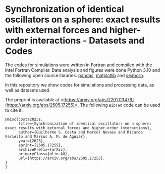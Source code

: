# Synchronization of identical oscillators on a sphere: exact results with external forces and higher-order interactions - Datasets and Codes

The codes for simulations were written in Fortran and compiled with the Intel Fortran Compiler. Data analysis and figures were done Python 3.10 and the following open source libraries: [pandas](https://pandas.pydata.org/), [matplotlib](https://matplotlib.org/) and [seaborn](https://seaborn.pydata.org/).

In this repository we show codes for simulations and processing data, as well as datasets used.

The preprint is available at <[https://arxiv.org/abs/2201.03476](https://arxiv.org/abs/2505.17255)>. The following `BibTeX` code can be used to cite it:

```
@misc{costa2025s,
      title={Synchronization of identical oscillators on a sphere: exact results with external forces and higher-order interactions}, 
      author={Guilherme S. Costa and Marcel Novaes and Ricardo Fariello and Marcus A. M. de Aguiar},
      year={2025},
      eprint={2505.17255},
      archivePrefix={arXiv},
      primaryClass={nlin.AO},
      url={https://arxiv.org/abs/2505.17255}, 
}
}
```
